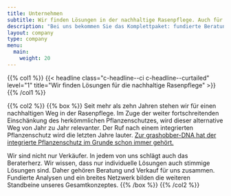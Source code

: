 ```yaml
---
title: Unternehmen
subtitle: Wir finden Lösungen in der nachhaltige Rasenpflege. Auch für Sie.
description: "Bei uns bekommen Sie das Komplettpaket: fundierte Beratung, weitreichendes Fachwissen, Analysemöglichkeiten und stimmige Produktlösungen."
layout: company
type: company
menu:
  main:
    weight: 20
---
```

{{% col1 %}}
{{< headline class="c-headline--ci c-headline--curtailed" level="1" title="Wir finden Lösungen für die nachhaltige Rasenpflege" >}}
{{% /col1 %}}

{{% col2 %}}
{{% box %}}
Seit mehr als zehn Jahren stehen wir für einen nachhaltigen Weg in der Rasenpflege. Im Zuge der weiter fortschreitenden Einschänkung des herkömmlichen Pflanzenschutzes, wird dieser alternative Weg von Jahr zu Jahr relevanter. Der Ruf nach einem integrierten Pflanzenschutz wird die letzten Jahre lauter. [Zur grashobber-DNA hat der integrierte Pflanzenschutz im Grunde schon immer gehört.](https://www.google.de)

Wir sind nicht nur Verkäufer. In jedem von uns schlägt auch das Beraterherz. Wir wissen, dass nur individuelle Lösungen auch stimmige Lösungen sind. Daher gehören Beratung und Verkauf für uns zusammen. Fundierte Analysen und ein breites Netzwerk bilden die weiteren Standbeine unseres Gesamtkonzeptes.
{{% /box %}}
{{% /col2 %}}
